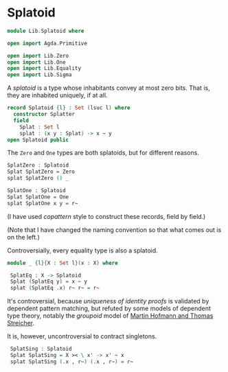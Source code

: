 # Splatoid

```agda
module Lib.Splatoid where

open import Agda.Primitive

open import Lib.Zero 
open import Lib.One
open import Lib.Equality
open import Lib.Sigma
```

A *splatoid* is a type whose inhabitants convey at most zero bits. That is,
they are inhabited uniquely, if at all.

```agda
record Splatoid {l} : Set (lsuc l) where
  constructor Splatter
  field
    Splat : Set l
    splat : (x y : Splat) -> x ~ y
open Splatoid public
```

The `Zero` and `One` types are both splatoids, but for different reasons.

```agda
SplatZero : Splatoid
Splat SplatZero = Zero
splat SplatZero () _

SplatOne : Splatoid
Splat SplatOne = One
splat SplatOne x y = r~
```

(I have used *copattern* style to construct these records, field by field.)

(Note that I have changed the naming convention so that what comes out is
on the left.)

Controversially, every equality type is also a splatoid.

```agda
module _ {l}{X : Set l}(x : X) where

 SplatEq : X -> Splatoid
 Splat (SplatEq y) = x ~ y
 splat (SplatEq .x) r~ r~ = r~
```

It's controversial, because *uniqueness of identity proofs* is
validated by dependent pattern matching, but refuted by some models of
dependent type theory, notably the *groupoid* model of [Martin Hofmann
and Thomas
Streicher](https://www.tcs.ifi.lmu.de/publikationen/HofmannStreicher1994).

It is, however, uncontroversial to contract singletons.

```agda
 SplatSing : Splatoid
 Splat SplatSing = X >< \ x' -> x' ~ x
 splat SplatSing (.x , r~) (.x , r~) = r~
```
